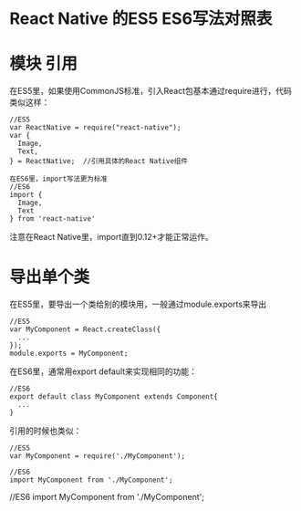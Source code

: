 
React Native 的ES5 ES6写法对照表
=====

模块 引用
===
在ES5里，如果使用CommonJS标准，引入React包基本通过require进行，代码类似这样：


    //ES5
    var ReactNative = require("react-native");
    var {
      Image,
      Text,
    } = ReactNative;  //引用具体的React Native组件

    在ES6里，import写法更为标准
    //ES6
    import {
      Image,
      Text
    } from 'react-native'
注意在React Native里，import直到0.12+才能正常运作。


导出单个类
===
在ES5里，要导出一个类给别的模块用，一般通过module.exports来导出


    //ES5
    var MyComponent = React.createClass({
      ...
    });
    module.exports = MyComponent;
在ES6里，通常用export default来实现相同的功能：

    //ES6
    export default class MyComponent extends Component{
      ...
    }
引用的时候也类似：

    //ES5
    var MyComponent = require('./MyComponent');

    //ES6
    import MyComponent from './MyComponent';













//ES6
import MyComponent from './MyComponent';
